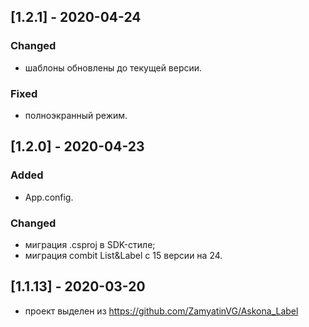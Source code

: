 ## [1.2.1] - 2020-04-24
### Changed
- шаблоны обновлены до текущей версии.
### Fixed
- полноэкранный режим.

## [1.2.0] - 2020-04-23
### Added
- App.config.
### Changed
- миграция .csproj в SDK-стиле;
- миграция combit List&Label с 15 версии на 24.

## [1.1.13] - 2020-03-20
- проект выделен из https://github.com/ZamyatinVG/Askona_Label